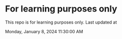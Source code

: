 # For learning purposes only
This repo is for learning purposes only.
Last updated at

Monday, January 8, 2024 11:30:00 AM

